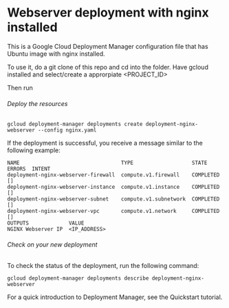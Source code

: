 # Webserver deployment with nginx installed

This is a Google Cloud Deployment Manager configuration file that has Ubuntu image with nginx installed.

To use it, do a git clone of this repo and cd into the folder. Have gcloud installed and select/create a approrpiate <PROJECT_ID>

Then run

###### Deploy the resources

```
gcloud deployment-manager deployments create deployment-nginx-webserver --config nginx.yaml

```

If the deployment is successful, you receive a message similar to the following example:

```
NAME                                 TYPE                   STATE      ERRORS  INTENT
deployment-nginx-webserver-firewall  compute.v1.firewall    COMPLETED  []
deployment-nginx-webserver-instance  compute.v1.instance    COMPLETED  []
deployment-nginx-webserver-subnet    compute.v1.subnetwork  COMPLETED  []
deployment-nginx-webserver-vpc       compute.v1.network     COMPLETED  []
OUTPUTS             VALUE
NGINX Webserver IP  <IP_ADDRESS>
```

###### Check on your new deployment
To check the status of the deployment, run the following command:

```
gcloud deployment-manager deployments describe deployment-nginx-webserver
```

For a quick introduction to Deployment Manager, see the Quickstart tutorial.
